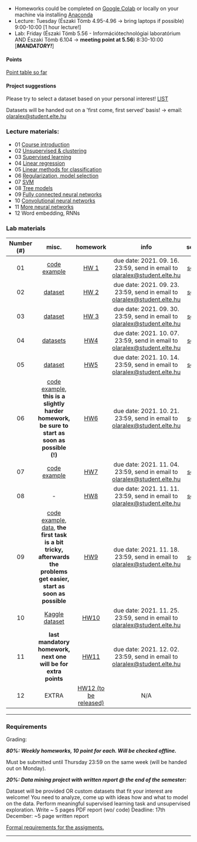  - Homeworks could be completed on [Google Colab](https://colab.research.google.com/) or locally on your machine via installing [Anaconda](https://www.anaconda.com/products/individual)
 - Lecture: Tuesday (Északi Tömb 4.95-4.96 -> bring laptops if possible) 9:00-10:00 [1 hour lecture!]
 - Lab: Friday (Északi Tömb 5.56 - Információtechnológiai laboratórium AND Északi Tömb 6.104 -> **meeting point at 5.56**) 8:30-10:00 [***MANDATORY!***]

#### Points

[Point table so far](https://docs.google.com/spreadsheets/d/18_1CZ_MCKDstb0MRSP2crapmFvPGJxZkqB_Tp-KJ_3g/edit?usp=sharing)

#### Project suggestions

Please try to select a dataset based on your personal interest! [LIST](https://docs.google.com/document/d/1gHFF0yp-xVFp4Xi6WBV5r86sF-gQUovsNwjyG2O57So/edit?usp=sharing)

Datasets will be handed out on a 'first come, first served' basis! -> email: olaralex@student.elte.hu

### Lecture materials:
- 01 [Course introduction](https://docs.google.com/presentation/d/1DP86slfNUrP4JgOh1aQSDUdtzhNTfruM/edit?usp=sharing&ouid=113919100217127339445&rtpof=true&sd=true)
- 02 [Unsupervised & clustering](https://docs.google.com/presentation/d/1a4OSDMFy3m3gbvH_2L45jl1nvBV9fwhV/edit?usp=sharing&ouid=113919100217127339445&rtpof=true&sd=true)
- 03 [Supervised learning](https://docs.google.com/presentation/d/1OFhtZAnDHPFE5-q3DwA-MGlyVlF4kF80/edit?usp=sharing&ouid=113919100217127339445&rtpof=true&sd=true)
- 04 [Linear regression](https://docs.google.com/presentation/d/13kZ1kwNrlbuA6B5Ax-YCrjCuN7Db48Ed/edit?usp=sharing&ouid=113919100217127339445&rtpof=true&sd=true)
- 05 [Linear methods for classification](https://docs.google.com/presentation/d/1Fc1wNDE2DLFG99b4SuelR6EHmFFUSatH/edit?usp=sharing&ouid=113919100217127339445&rtpof=true&sd=true)
- 06 [Regularization, model selection](https://docs.google.com/presentation/d/18rQlVV7CGt53T2dMoGNNMinQ71cvWTnc/edit?usp=sharing&ouid=113919100217127339445&rtpof=true&sd=true)
- 07 [SVM](https://docs.google.com/presentation/d/1W7oHK418W3WF8p3RCgyaQdw59YSHLDZb/edit?usp=sharing&ouid=113919100217127339445&rtpof=true&sd=true)
- 08 [Tree models](https://docs.google.com/presentation/d/1y6ye3XaeHj7LA0vs53EJwXs6QBhW971F/edit?usp=sharing&ouid=113919100217127339445&rtpof=true&sd=true)
- 09 [Fully connected neural networks](https://docs.google.com/presentation/d/1wldIYYh1AbOrIzBnh6eJKJ0Vb9QXl6If/edit?usp=sharing&ouid=113919100217127339445&rtpof=true&sd=true)
- 10 [Convolutional neural networks](https://docs.google.com/presentation/d/1DdZHcV8I6u03G3PIkmH0lxe0UvjRRAiV/edit?usp=sharing&ouid=113919100217127339445&rtpof=true&sd=true)
- 11 [More neural networks](https://docs.google.com/presentation/d/1TyMriYhHO1dxbBr_tlsG8PEAX-ItKQrR/edit?usp=sharing&ouid=113919100217127339445&rtpof=true&sd=true)
- 12 Word embedding, RNNs


### Lab materials

| Number (#) | misc. | homework | info | solution |
|:----------:|:-----:|:--------:|:----:|:--------:|
| 01 | [code example](http://patbaa.web.elte.hu/physdm/code_examples/01_data_handling_examples.html)  | [HW 1](https://gist.github.com/qbeer/a7b26bcbc56a63f32097e52738f57a76) | due date: 2021. 09. 16. 23:59, send in email to olaralex@student.elte.hu | [solution](http://patbaa.web.elte.hu/physdm/code_examples/01_SOLVED_EDA.html)|
| 02 | [dataset](https://gist.github.com/qbeer/2b3e272c59c104dd7a51df4f1d77e9e1) | [HW 2](https://gist.github.com/qbeer/370770dacb737a35fb06725b69a13c05) | due date: 2021. 09. 23. 23:59, send in email to olaralex@student.elte.hu | [solution](https://gist.github.com/qbeer/a43b741b36091a974c45e0dc80652d90) |
| 03 | [dataset](https://gist.github.com/qbeer/1a52e2dc7cdd1722e06e07a52548a562) | [HW 3](https://gist.github.com/qbeer/22fe5333a1bd5c329fc2982d7dc5f7e0) | due date: 2021. 09. 30. 23:59, send in email to olaralex@student.elte.hu | [solution](https://gist.github.com/udvzol/63f79c574a88500480846805e9681af5#file-lab03-ipynb)|
| 04 |  [datasets](https://drive.google.com/drive/folders/1KoYjstAXfVLkw6k_xsQnv_HT4rnanrC4?usp=sharing) |[HW4](https://gist.github.com/qbeer/6bcdfa258286bdb92f370a6146260795) | due date: 2021. 10. 07. 23:59, send in email to olaralex@student.elte.hu | [solution](https://gist.github.com/qbeer/d5ac6d71103f68af89a2c541a26fadd9)|
| 05 | [dataset](https://docs.google.com/spreadsheets/d/19cF1ghpHBN87XHSh1VkHGO29xG6qULfP/edit?usp=sharing&ouid=113919100217127339445&rtpof=true&sd=true) | [HW5](https://gist.github.com/qbeer/c7630c11339b659843e32e39eb732e42) | due date: 2021. 10. 14. 23:59, send in email to olaralex@student.elte.hu | [solution](https://gist.github.com/qbeer/9a831895cf4c81683eafebc398592731) |
| 06 | [code example](http://patbaa.web.elte.hu/physdm/code_examples/model_regularization.html),  **this is a slightly harder homework, be sure to start as soon as possible (!)** | [HW6](https://gist.github.com/qbeer/07eb98879a555a676b6da86ea8cd7f9e) | due date: 2021. 10. 21. 23:59, send in email to olaralex@student.elte.hu | [solution](https://olaralex.com/assets/static/regression) |
| 07 | [code example](http://patbaa.web.elte.hu/physdm/code_examples/svm_examples.html) | [HW7](https://gist.github.com/qbeer/545fa2d88e7541f81a137f6d0363e6c9) | due date: 2021. 11. 04. 23:59, send in email to olaralex@student.elte.hu | [solution](https://olaralex.com/assets/static/svm)|
| 08 | - | [HW8](https://gist.github.com/masterdesky/f5d057a1480ee9e821a400dfdc2e01ba) | due date: 2021. 11. 11. 23:59, send in email to olaralex@student.elte.hu | [solution](https://gist.github.com/masterdesky/8774fed42370f72b358139155b6f02ff) |
| 09 | [code example](https://patbaa.web.elte.hu/physdm/code_examples/fully_connected.html), [data](https://drive.google.com/drive/folders/1R22YxiBaEjb5UvEaTmLh88NUcYlHfVRt?usp=sharing), **the first task is a bit tricky, afterwards the problems get easier, start as soon as possible** | [HW9](https://gist.github.com/qbeer/1df46c5028ad976dcf497f8117046830) | due date: 2021. 11. 18. 23:59, send in email to olaralex@student.elte.hu | [solution](https://gist.github.com/qbeer/049fb4cfdc2072a18f6071aa7527d61b) |
| 10 |[Kaggle dataset](https://www.kaggle.com/masterdesky/multiband-photoz-sdss-dr16) | [HW10](https://gist.github.com/masterdesky/bcb73bd26a578e197e1bbdb0e4a2b417) | due date: 2021. 11. 25. 23:59, send in email to olaralex@student.elte.hu | N/A |
| 11 | **last mandatory homework, next one will be for extra points** |[HW11](https://gist.github.com/qbeer/74d064ee596744ff4e9c9716922f471b) | due date: 2021. 12. 02. 23:59, send in email to olaralex@student.elte.hu | N/A |
| 12 | EXTRA | [HW12 (to be released)](#) | N/A |

---

### Requirements

Grading:


***80%: Weekly homeworks, 10 point for each. Will be checked offline.***

Must be submitted until Thursday 23:59 on the same week (will be handed out on Monday).


***20%: Data mining project with written report @ the end of the semester:***

Dataset will be provided OR custom datasets that fit your interest are welcome!
You need to analyze, come up with ideas how and what to model on the data.
Perform meaningful supervised learning task and unsupervised exploration.
Write ~ 5 pages PDF report (wo/ code)
Deadline: 17th December: ~5 page written report

[Formal requirements for the assigments.](lab/assignments.md) 

---
